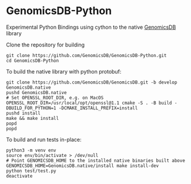 # GenomicsDB-Python
Experimental Python Bindings using cython to the native [GenomicsDB](https://github.com/GenomicsDB/GenomicsDB) library

Clone the repository for building
```
git clone https://github.com/GenomicsDB/GenomicsDB-Python.git
cd GenomicsDB-Python
```

To build the native library with python protobuf:
```
git clone https://github.com/GenomicsDB/GenomicsDB.git -b develop GenomicsDB.native
pushd GenomicsDB.native
# Set OPENSSL_ROOT_DIR, e.g. on MacOS
OPENSSL_ROOT_DIR=/usr/local/opt/openssl@1.1 cmake -S . -B build -DBUILD_FOR_PYTHON=1 -DCMAKE_INSTALL_PREFIX=install
pushd install
make && make install
popd
popd
```

To build and run tests in-place:
```
python3 -m venv env
source env/bin/activate > /dev/null
# Point GENOMICSDB_HOME to the installed native binaries built above
GENOMICSDB_HOME=GenomicsDB.native/install make install-dev
python test/test.py
deactivate
```
